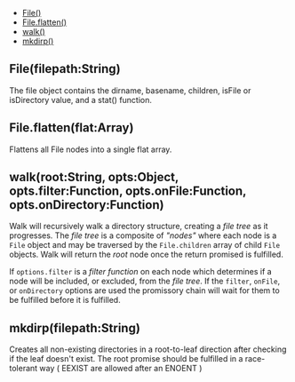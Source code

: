   - [File()](#filefilepathstring)
  - [File.flatten()](#fileflattenflatarray)
  - [walk()](#walkrootstringoptsobjectoptsfilterfunctionoptsonfilefunctionoptsondirectoryfunction)
  - [mkdirp()](#mkdirpfilepathstring)

## File(filepath:String)

  The file object contains the dirname, basename, children, isFile or isDirectory value, and a stat() function.

## File.flatten(flat:Array)

  Flattens all File nodes into a single flat array.

## walk(root:String, opts:Object, opts.filter:Function, opts.onFile:Function, opts.onDirectory:Function)

  Walk will recursively walk a directory structure, creating a _file tree_ as it progresses.
  	The _file tree_ is a composite of _"nodes"_ where each node is a `File` object and may be traversed by the `File.children` array of child `File` objects.
  Walk will return the _root_ node once the return promised is fulfilled.    
  	
  If `options.filter` is a _filter function_ on each node which determines if a node will be included, or excluded, from the _file tree_.
  If the `filter`, `onFile`, or `onDirectory` options are used the promissory chain will wait for them to be fulfilled before it is fulfilled.

## mkdirp(filepath:String)

  Creates all non-existing directories in a root-to-leaf direction after checking if the leaf doesn't exist.
  The root promise should be fulfilled in a race-tolerant way ( EEXIST are allowed after an ENOENT )
